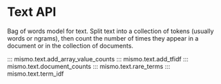 # Text API

Bag of words model for text. Split text into a collection of tokens (usually words or ngrams), then count the number of times
they appear in a document or in the collection of documents.

::: mismo.text.add_array_value_counts
::: mismo.text.add_tfidf
::: mismo.text.document_counts
::: mismo.text.rare_terms
::: mismo.text.term_idf